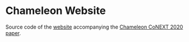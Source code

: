 # Chameleon Website

Source code of the [website](https://chameleon.lkn.ei.tum.de) accompanying the [Chameleon CoNEXT 2020 paper](https://mediatum.ub.tum.de/doc/1577772/file.pdf).
